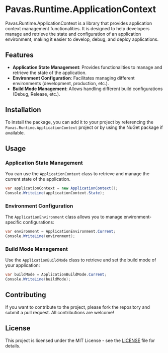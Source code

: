 
# Pavas.Runtime.ApplicationContext

Pavas.Runtime.ApplicationContext is a library that provides application context management functionalities. It is designed to help developers manage and retrieve the state and configuration of an application environment, making it easier to develop, debug, and deploy applications.

## Features

- **Application State Management**: Provides functionalities to manage and retrieve the state of the application.
- **Environment Configuration**: Facilitates managing different environments (development, production, etc.).
- **Build Mode Management**: Allows handling different build configurations (Debug, Release, etc.).

## Installation

To install the package, you can add it to your project by referencing the `Pavas.Runtime.ApplicationContext` project or by using the NuGet package if available.

## Usage

### Application State Management

You can use the `ApplicationContext` class to retrieve and manage the current state of the application.

```csharp
var applicationContext = new ApplicationContext();
Console.WriteLine(applicationContext.State);
```

### Environment Configuration

The `ApplicationEnvironment` class allows you to manage environment-specific configurations:

```csharp
var environment = ApplicationEnvironment.Current;
Console.WriteLine(environment);
```

### Build Mode Management

Use the `ApplicationBuildMode` class to retrieve and set the build mode of your application:

```csharp
var buildMode = ApplicationBuildMode.Current;
Console.WriteLine(buildMode);
```

## Contributing

If you want to contribute to the project, please fork the repository and submit a pull request. All contributions are welcome!

## License

This project is licensed under the MIT License - see the [LICENSE](LICENSE) file for details.
